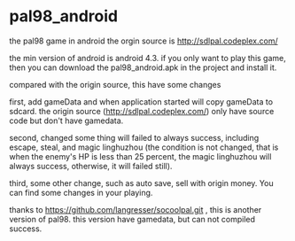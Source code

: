 # pal98_android
the pal98 game in android
the orgin source is http://sdlpal.codeplex.com/

the min version of android is android 4.3. if you only want to play this game, then you can download the pal98_android.apk in the project and install it.

compared with the origin source, this have some changes

first, add gameData and when application started will copy gameData to sdcard. the origin source (http://sdlpal.codeplex.com/) only have source code but
don't have gamedata.

second, changed some thing will failed to always success, including escape, steal, and magic linghuzhou (the condition is not changed, that is when the enemy's HP is less than 25 percent, 
 the magic linghuzhou will always success, otherwise, it will failed still).

third, some other change, such as auto save, sell with origin money. You can find some changes in your playing.

thanks to  https://github.com/langresser/socoolpal.git , this is another version of pal98. this version have gamedata, but can not compiled success.
